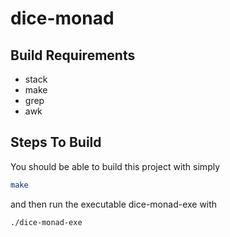 # dice-monad

## Build Requirements
- stack 
- make
- grep
- awk

## Steps To Build
You should be able to build this project with simply
```bash
make
```
and then run the executable dice-monad-exe with
```bash
./dice-monad-exe
```
